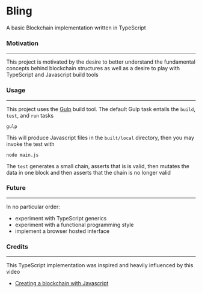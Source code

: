 # Bling

A basic Blockchain implementation written in TypeScript

### Motivation
-----

This project is motivated by the desire to better understand the fundamental concepts behind blockchain structures as well as a desire to play with TypeScript and Javascript build tools

### Usage
-----
This project uses the [Gulp](https://gulpjs.com/) build tool. The default Gulp task entails the `build`, `test`, and `run` tasks

```
gulp
```

This will produce Javascript files in the `built/local` directory, then you may invoke the test with

```
node main.js
```

The `test` generates a small chain, asserts that is is valid, then mutates the data in one block and then asserts that the chain is no longer valid

### Future
----

In no particular order:

 * experiment with TypeScript generics
 * experiment with a functional programming style
 * implement a browser hosted interface

### Credits
----
This TypeScript implementation was inspired and heavily influenced by this video

* [Creating a blockchain with Javascript](https://www.youtube.com/watch?v=zVqczFZr124\) )
